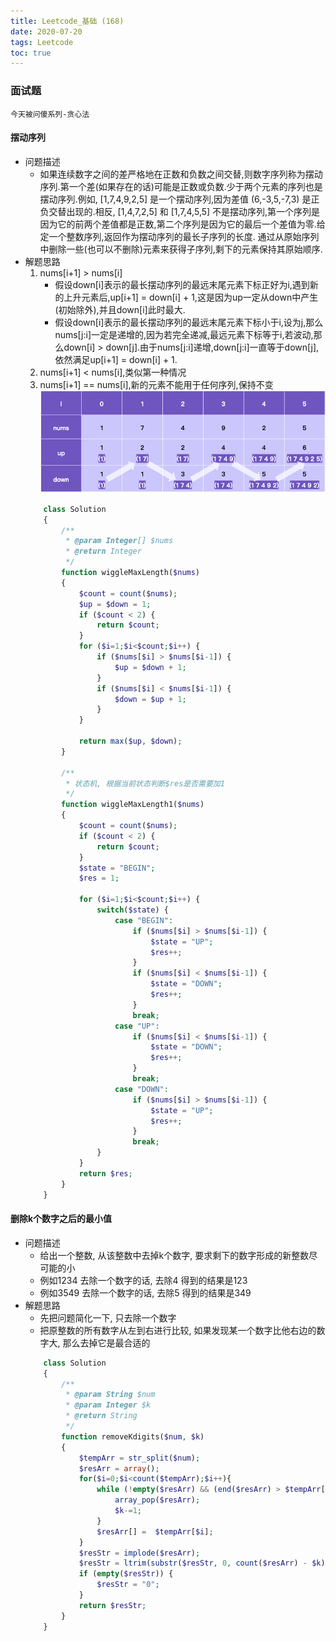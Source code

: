 ```yaml
---
title: Leetcode_基础 (168)
date: 2020-07-20
tags: Leetcode
toc: true
---
```


### 面试题
    今天被问傻系列-贪心法

<!-- more -->

#### 摆动序列
- 问题描述
    * 如果连续数字之间的差严格地在正数和负数之间交替,则数字序列称为摆动序列.第一个差(如果存在的话)可能是正数或负数.少于两个元素的序列也是摆动序列.例如, [1,7,4,9,2,5] 是一个摆动序列,因为差值 (6,-3,5,-7,3) 是正负交替出现的.相反, [1,4,7,2,5] 和 [1,7,4,5,5] 不是摆动序列,第一个序列是因为它的前两个差值都是正数,第二个序列是因为它的最后一个差值为零.给定一个整数序列,返回作为摆动序列的最长子序列的长度. 通过从原始序列中删除一些(也可以不删除)元素来获得子序列,剩下的元素保持其原始顺序.
- 解题思路
    1. nums[i+1] > nums[i]
        * 假设down[i]表示的最长摆动序列的最远末尾元素下标正好为i,遇到新的上升元素后,up[i+1] = down[i] + 1,这是因为up一定从down中产生(初始除外),并且down[i]此时最大.
        * 假设down[i]表示的最长摆动序列的最远末尾元素下标小于i,设为j,那么nums[j:i]一定是递增的,因为若完全递减,最远元素下标等于i,若波动,那么down[i] > down[j].由于nums[j:i]递增,down[j:i]一直等于down[j],依然满足up[i+1] = down[i] + 1.
    2. nums[i+1] < nums[i],类似第一种情况
    3. nums[i+1] == nums[i],新的元素不能用于任何序列,保持不变
    ![摆动序列解题思路](/img/20200720_1.png)
    ```php
        class Solution 
        {
            /**
             * @param Integer[] $nums
             * @return Integer
             */
            function wiggleMaxLength($nums) 
            {
                $count = count($nums);
                $up = $down = 1;
                if ($count < 2) {
                    return $count;
                }
                for ($i=1;$i<$count;$i++) {
                    if ($nums[$i] > $nums[$i-1]) {
                        $up = $down + 1;
                    }
                    if ($nums[$i] < $nums[$i-1]) {
                        $down = $up + 1;
                    }
                }

                return max($up, $down);
            }

            /**
             * 状态机, 根据当前状态判断$res是否需要加1
             */
            function wiggleMaxLength1($nums) 
            {
                $count = count($nums);
                if ($count < 2) {
                    return $count;
                }
                $state = "BEGIN";
                $res = 1;

                for ($i=1;$i<$count;$i++) {
                    switch($state) {
                        case "BEGIN":
                            if ($nums[$i] > $nums[$i-1]) {
                                $state = "UP";
                                $res++;
                            }
                            if ($nums[$i] < $nums[$i-1]) {
                                $state = "DOWN";
                                $res++;
                            }
                            break;
                        case "UP":
                            if ($nums[$i] < $nums[$i-1]) {
                                $state = "DOWN";
                                $res++;
                            }
                            break;
                        case "DOWN":
                            if ($nums[$i] > $nums[$i-1]) {
                                $state = "UP";
                                $res++;
                            }
                            break;
                    }
                }
                return $res;
            }
        }
    ```

#### 删除k个数字之后的最小值
- 问题描述
    * 给出一个整数, 从该整数中去掉k个数字, 要求剩下的数字形成的新整数尽可能的小
    * 例如1234 去除一个数字的话, 去除4 得到的结果是123
    * 例如3549 去除一个数字的话, 去除5 得到的结果是349
- 解题思路
    * 先把问题简化一下, 只去除一个数字
    * 把原整数的所有数字从左到右进行比较, 如果发现某一个数字比他右边的数字大, 那么去掉它是最合适的
    ```php
        class Solution 
        {
            /**
             * @param String $num
             * @param Integer $k
             * @return String
             */
            function removeKdigits($num, $k) 
            {
                $tempArr = str_split($num);
                $resArr = array();
                for($i=0;$i<count($tempArr);$i++){
                    while (!empty($resArr) && (end($resArr) > $tempArr[$i]) && ($k>0)) {
                        array_pop($resArr);
                        $k-=1;
                    }
                    $resArr[] =  $tempArr[$i];
                }
                $resStr = implode($resArr);
                $resStr = ltrim(substr($resStr, 0, count($resArr) - $k), 0);
                if (empty($resStr)) {
                    $resStr = "0";
                }
                return $resStr;
            }
        }
    ```


